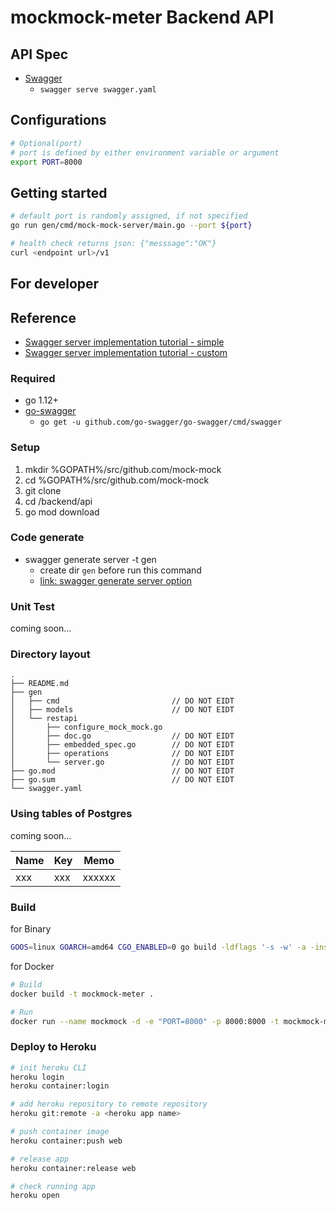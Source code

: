 # mockmock-meter Backend API

## API Spec

* [Swagger](swagger.yaml)
  * `swagger serve swagger.yaml`


## Configurations

```sh
# Optional(port)
# port is defined by either environment variable or argument
export PORT=8000
```
## Getting started

```sh
# default port is randomly assigned, if not specified
go run gen/cmd/mock-mock-server/main.go --port ${port}

# health check returns json: {"messsage":"OK"}
curl <endpoint url>/v1
```
## For developer

## Reference

* [Swagger server implementation tutorial - simple](https://goswagger.io/tutorial/todo-list.html)
* [Swagger server implementation tutorial - custom](https://goswagger.io/tutorial/custom-server.html)


### Required

* go 1.12+
* [go-swagger](https://github.com/go-swagger/go-swagger)
  * `go get -u github.com/go-swagger/go-swagger/cmd/swagger`

### Setup

1. mkdir %GOPATH%/src/github.com/mock-mock
2. cd %GOPATH%/src/github.com/mock-mock
3. git clone <this repository url>
4. cd <repository-name>/backend/api
5. go mod download

### Code generate

* swagger generate server -t gen
  * create dir `gen` before run this command
  * [link: swagger generate server option](https://github.com/go-swagger/go-swagger/blob/master/docs/generate/server.md)


### Unit Test

coming soon...

### Directory layout

```
.
├── README.md
├── gen
│   ├── cmd                         // DO NOT EIDT
│   ├── models                      // DO NOT EIDT
│   └── restapi
│       ├── configure_mock_mock.go
│       ├── doc.go                  // DO NOT EIDT
│       ├── embedded_spec.go        // DO NOT EIDT
│       ├── operations              // DO NOT EIDT
│       └── server.go               // DO NOT EIDT
├── go.mod                          // DO NOT EIDT
├── go.sum                          // DO NOT EIDT
└── swagger.yaml
```

### Using tables of Postgres

coming soon...

| Name   | Key      | Memo                              |
|--------|----------|-----------------------------------|
| xxx  | xxx  | xxxxxx          |


### Build

for Binary
 
```sh
GOOS=linux GOARCH=amd64 CGO_ENABLED=0 go build -ldflags '-s -w' -a -installsuffix cgo -o ./bin/main ./gen/cmd/mock-mock-server/main.go
```

for Docker
```sh
# Build
docker build -t mockmock-meter .

# Run
docker run --name mockmock -d -e "PORT=8000" -p 8000:8000 -t mockmock-meter
```

### Deploy to Heroku

```sh
# init heroku CLI
heroku login
heroku container:login

# add heroku repository to remote repository
heroku git:remote -a <heroku app name>

# push container image
heroku container:push web

# release app
heroku container:release web

# check running app
heroku open
```
